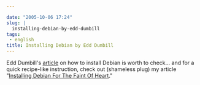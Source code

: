```yaml
---

date: "2005-10-06 17:24"
slug: |
  installing-debian-by-edd-dumbill
tags:
 - english
title: Installing Debian by Edd Dumbill
---
```


Edd Dumbill's
[article](http://www.linuxdevcenter.com/pub/a/linux/2005/09/29/installing_debian.html)
on how to install Debian is worth to check... and for a quick
recipe-like instruction, check out (shameless plug) my article
"[Installing Debian For The Faint Of
Heart](http://www.ogmaciel.com/?page_id=101)."
